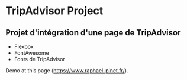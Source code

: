 # TripAdvisor Project

## Projet d'intégration d'une page de TripAdvisor

- Flexbox
- FontAwesome
- Fonts de TripAdvisor


Demo at this page (https://www.raphael-pinet.fr/).
